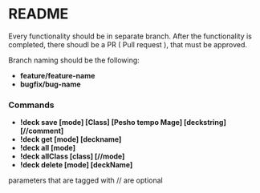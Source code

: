 # README #

Every functionality should be in separate branch.
After the functionality is completed, there shoudl be a PR ( Pull request ), that must be approved.

Branch naming should be the following:

- **feature/feature-name**
- **bugfix/bug-name**

### Commands

- **!deck save [mode] [Class] [Pesho tempo Mage] [deckstring] [//comment]**
- **!deck get [mode] [deckname]**
- **!deck all [mode]**
- **!deck allClass [class] [//mode]**
- **!deck delete [mode] [deckName]**

parameters that are tagged with // are optional